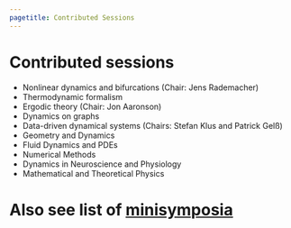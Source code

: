 ```yaml
---
pagetitle: Contributed Sessions
---
```


# Contributed sessions

- Nonlinear dynamics and bifurcations (Chair: Jens Rademacher)
- Thermodynamic formalism
- Ergodic theory (Chair: Jon Aaronson)
- Dynamics on graphs
- Data-driven dynamical systems (Chairs: Stefan Klus and  Patrick Gelß)
- Geometry and Dynamics
- Fluid Dynamics and PDEs
- Numerical Methods
- Dynamics in Neuroscience and Physiology
- Mathematical and Theoretical Physics

# Also see list of [minisymposia](../Minisymposia)

